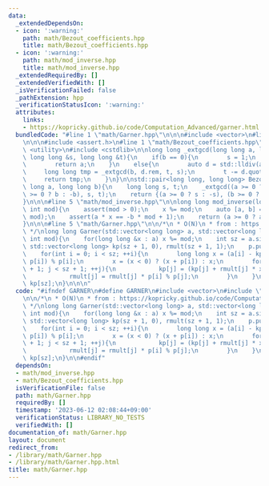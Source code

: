 ```yaml
---
data:
  _extendedDependsOn:
  - icon: ':warning:'
    path: math/Bezout_coefficients.hpp
    title: math/Bezout_coefficients.hpp
  - icon: ':warning:'
    path: math/mod_inverse.hpp
    title: math/mod_inverse.hpp
  _extendedRequiredBy: []
  _extendedVerifiedWith: []
  _isVerificationFailed: false
  _pathExtension: hpp
  _verificationStatusIcon: ':warning:'
  attributes:
    links:
    - https://kopricky.github.io/code/Computation_Advanced/garner.html
  bundledCode: "#line 1 \"math/Garner.hpp\"\n\n\n#include <vector>\n#line 1 \"math/mod_inverse.hpp\"\
    \n\n\n#include <assert.h>\n#line 1 \"math/Bezout_coefficients.hpp\"\n\n\n#include\
    \ <utility>\n#include <cstdlib>\n\nlong long _extgcd(long long a, long long b,\
    \ long long &s, long long &t){\n    if(b == 0){\n        s = 1;\n        t = 0;\n\
    \        return a;\n    }\n    else{\n        auto d = std::lldiv(a, b);\n   \
    \     long long tmp = _extgcd(b, d.rem, t, s);\n        t -= d.quot * s;\n   \
    \     return tmp;\n    }\n}\n\nstd::pair<long long, long long> Bezout_coefficients(long\
    \ long a, long long b){\n    long long s, t;\n    _extgcd((a >= 0 ? a : -a), (b\
    \ >= 0 ? b : -b), s, t);\n    return {(a >= 0 ? s : -s), (b >= 0 ? t : -t)};\n\
    }\n\n\n#line 5 \"math/mod_inverse.hpp\"\n\nlong long mod_inverse(long long x,\
    \ int mod){\n    assert(mod > 0);\n    x %= mod;\n    auto [a, b] = Bezout_coefficients(x,\
    \ mod);\n    assert(a * x == -b * mod + 1);\n    return (a >= 0 ? a : a + mod);\n\
    }\n\n\n#line 5 \"math/Garner.hpp\"\n\n/*\n * O(N)\n * from : https://kopricky.github.io/code/Computation_Advanced/garner.html\n\
    \ */\nlong long Garner(std::vector<long long> a, std::vector<long long> p, const\
    \ int mod){\n    for(long long &x : a) x %= mod;\n    int sz = a.size();\n   \
    \ std::vector<long long> kp(sz + 1, 0), rmult(sz + 1, 1);\n    p.push_back(mod);\n\
    \    for(int i = 0; i < sz; ++i){\n        long long x = (a[i] - kp[i]) * mod_inverse(rmult[i],\
    \ p[i]) % p[i];\n        x = (x < 0) ? (x + p[i]) : x;\n        for(int j = i\
    \ + 1; j < sz + 1; ++j){\n            kp[j] = (kp[j] + rmult[j] * x) % p[j];\n\
    \            rmult[j] = rmult[j] * p[i] % p[j];\n        }\n    }\n    return\
    \ kp[sz];\n}\n\n\n"
  code: "#ifndef GARNER\n#define GARNER\n#include <vector>\n#include \"mod_inverse.hpp\"\
    \n\n/*\n * O(N)\n * from : https://kopricky.github.io/code/Computation_Advanced/garner.html\n\
    \ */\nlong long Garner(std::vector<long long> a, std::vector<long long> p, const\
    \ int mod){\n    for(long long &x : a) x %= mod;\n    int sz = a.size();\n   \
    \ std::vector<long long> kp(sz + 1, 0), rmult(sz + 1, 1);\n    p.push_back(mod);\n\
    \    for(int i = 0; i < sz; ++i){\n        long long x = (a[i] - kp[i]) * mod_inverse(rmult[i],\
    \ p[i]) % p[i];\n        x = (x < 0) ? (x + p[i]) : x;\n        for(int j = i\
    \ + 1; j < sz + 1; ++j){\n            kp[j] = (kp[j] + rmult[j] * x) % p[j];\n\
    \            rmult[j] = rmult[j] * p[i] % p[j];\n        }\n    }\n    return\
    \ kp[sz];\n}\n\n#endif"
  dependsOn:
  - math/mod_inverse.hpp
  - math/Bezout_coefficients.hpp
  isVerificationFile: false
  path: math/Garner.hpp
  requiredBy: []
  timestamp: '2023-06-12 02:08:44+09:00'
  verificationStatus: LIBRARY_NO_TESTS
  verifiedWith: []
documentation_of: math/Garner.hpp
layout: document
redirect_from:
- /library/math/Garner.hpp
- /library/math/Garner.hpp.html
title: math/Garner.hpp
---
```

